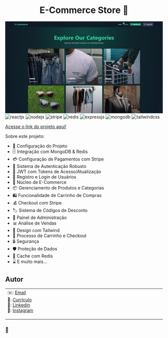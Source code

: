 <h1 align="center">E-Commerce Store 🛒</h1>

![Demo App](/frontend/public/01.jpg)
<img src="https://img.shields.io/badge/-React.js-black?style=for-the-badge&logo=react&logoColor=61DAFB&color=000000" alt="reactjs" />
<img src="https://img.shields.io/badge/-Node.js-black?style=for-the-badge&logo=node.js&logoColor=green&color=000000" alt="nodejs" />
<img src="https://img.shields.io/badge/-Stripe-black?style=for-the-badge&logo=stripe&logoColor=white&color=000000" alt="stripe" />
<img src="https://img.shields.io/badge/-Redis-black?style=for-the-badge&logo=redis&logoColor=white&color=000000" alt="redis" />
<img src="https://img.shields.io/badge/-Express.js-black?style=for-the-badge&logo=express&logoColor=white&color=000000" alt="expressjs" />
<img src="https://img.shields.io/badge/-MongoDB-black?style=for-the-badge&logo=mongodb&logoColor=47A248&color=000000" alt="mongodb" />
<img src="https://img.shields.io/badge/-Tailwind_CSS-black?style=for-the-badge&logo=tailwindcss&logoColor=white&color=06B6D4" alt="tailwindcss" />

[Acesse o link do projeto aqui!](https://e-commerce-store-mwtk.onrender.com/)

Sobre este projeto:

- 🚀 Configuração do Projeto
- 🗄️ Integração com MongoDB & Redis
- 💳 Configuração de Pagamentos com Stripe
- 🔐 Sistema de Autenticação Robusto
- 🔑 JWT com Tokens de Acesso/Atualização
- 📝 Registro e Login de Usuários
- 🛒 Núcleo de E-Commerce
- 📦 Gerenciamento de Produtos e Categorias
- 🛍️ Funcionalidade de Carrinho de Compras
- 💰 Checkout com Stripe
- 🏷️ Sistema de Códigos de Desconto
- 👑 Painel de Administração
- 📊 Análise de Vendas
- 🎨 Design com Tailwind
- 🛒 Processo de Carrinho e Checkout
- 🔒 Segurança
- 🛡️ Proteção de Dados
- 🚀 Cache com Redis
- ⌛ E muito mais...

## Autor

<table>
    <tr>
        <td>
            ✉️: <a href="mailto:carlostech873@gmail.com">Email</a><br>
            📄: <a href="https://drive.google.com/file/d/1Jfn9RAqFR3YaQbL8j_lJA0z8HHlLI3Xq/view?pli=1">Currículo</a><br>
            💼: <a href="https://www.linkedin.com/in/matheus-rodrigues-1a1899231/">Linkedin</a><br>
            📸: <a href="https://www.instagram.com/math.eusrrodrigues/">Instagram</a>     &nbsp;&nbsp;&nbsp;&nbsp;&nbsp;&nbsp;&nbsp;&nbsp;&nbsp;&nbsp;&nbsp;&nbsp;&nbsp;&nbsp;&nbsp;&nbsp;&nbsp;&nbsp;&nbsp;&nbsp;&nbsp;&nbsp;&nbsp;&nbsp;&nbsp;&nbsp;&nbsp;&nbsp;&nbsp;&nbsp;&nbsp;&nbsp;&nbsp;&nbsp;&nbsp;&nbsp;&nbsp;&nbsp;&nbsp;&nbsp;&nbsp;&nbsp;&nbsp;&nbsp;&nbsp;&nbsp;&nbsp;&nbsp;&nbsp;&nbsp;&nbsp;&nbsp;&nbsp;&nbsp;&nbsp;&nbsp;&nbsp;&nbsp;&nbsp;&nbsp;&nbsp;&nbsp;&nbsp;&nbsp;&nbsp;&nbsp;&nbsp;&nbsp;&nbsp;&nbsp;&nbsp;&nbsp;&nbsp;&nbsp;&nbsp;&nbsp;&nbsp;&nbsp;&nbsp;&nbsp;&nbsp;&nbsp;&nbsp;&nbsp;&nbsp;&nbsp;&nbsp;&nbsp;&nbsp;&nbsp;&nbsp;&nbsp;&nbsp;&nbsp;&nbsp;&nbsp;&nbsp;&nbsp;&nbsp;&nbsp;&nbsp;&nbsp;&nbsp;&nbsp;&nbsp;&nbsp;&nbsp;&nbsp;&nbsp;&nbsp;&nbsp;&nbsp;&nbsp;&nbsp;&nbsp;&nbsp;&nbsp;&nbsp;&nbsp;&nbsp;&nbsp;&nbsp;&nbsp;&nbsp;&nbsp;&nbsp;&nbsp;&nbsp;&nbsp;&nbsp;&nbsp;&nbsp;&nbsp;&nbsp;&nbsp;&nbsp;&nbsp;&nbsp;&nbsp;&nbsp;&nbsp;&nbsp;&nbsp;&nbsp;&nbsp;&nbsp;&nbsp;&nbsp;&nbsp;&nbsp;&nbsp;&nbsp;&nbsp;&nbsp;&nbsp;&nbsp;&nbsp;&nbsp;&nbsp;&nbsp;&nbsp;&nbsp;&nbsp;&nbsp;&nbsp;&nbsp;&nbsp;&nbsp;&nbsp;&nbsp;&nbsp;&nbsp;&nbsp;&nbsp;&nbsp;&nbsp;&nbsp;&nbsp;&nbsp;&nbsp;&nbsp;&nbsp;&nbsp;&nbsp;&nbsp;&nbsp;&nbsp;&nbsp;&nbsp;&nbsp;&nbsp;&nbsp;
        </td> 
        <td style="text-align: center;">
            <img src="./frontend/public/02.jpg" alt="Descrição da imagem" style="width: 700px; height: auto;"/>                
        </td>
    </tr>
</table>

### 🚀

